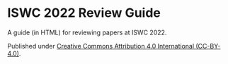 # ISWC 2022 Review Guide

A guide (in HTML) for reviewing papers at ISWC 2022.

Published under [Creative Commons Attribution 4.0 International (CC-BY-4.0)](https://creativecommons.org/licenses/by/4.0/).
